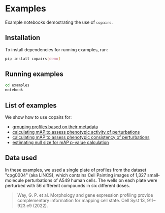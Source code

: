  # Examples

Example notebooks demostrating the use of `copairs`.

## Installation

To install dependencies for running examples, run:
```bash
pip install copairs[demo]
```

## Running examples

```bash
cd examples
notebook
```

## List of examples

We show how to use copairs for:

- [grouping profiles based on their metadata](./finding_pairs.ipynb)
- [calculating mAP to assess phenotypic activity of perturbations](./phenotypic_activity.ipynb)
- [calculating mAP to assess phenotypic consistency of perturbations](./phenotypic_consistency.ipynb)
- [estimating null size for mAP p-value calculation](./null_size.ipynb)

## Data used

In these examples, we used a single plate of profiles from the dataset "cpg0004" (aka LINCS), which contains Cell Painting images of 1,327 small-molecule perturbations of A549 human cells. The wells on each plate were perturbed with 56 different compounds in six different doses.

> Way, G. P. et al. Morphology and gene expression profiling provide complementary information for mapping cell state. Cell Syst 13, 911–923.e9 (2022).
> 
